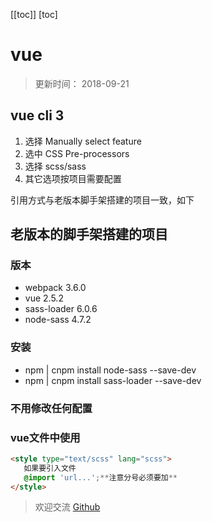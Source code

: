 [[toc]]
[toc]
# vue
> 更新时间： 2018-09-21
## vue cli 3
1. 选择 Manually select feature
2. 选中 CSS Pre-processors
3. 选择 scss/sass
4. 其它选项按项目需要配置

引用方式与老版本脚手架搭建的项目一致，如下

## 老版本的脚手架搭建的项目
### 版本
- webpack 3.6.0
- vue 2.5.2
- sass-loader 6.0.6
- node-sass 4.7.2

### 安装
- npm | cnpm install node-sass --save-dev
- npm | cnpm install sass-loader --save-dev

### 不用修改任何配置

### vue文件中使用

```html
<style type="text/scss" lang="scss">
   如果要引入文件
   @import 'url...';**注意分号必须要加**
</style>
```

> 欢迎交流 [Github](https://github.com/WarrenHewitt/blog/issues)